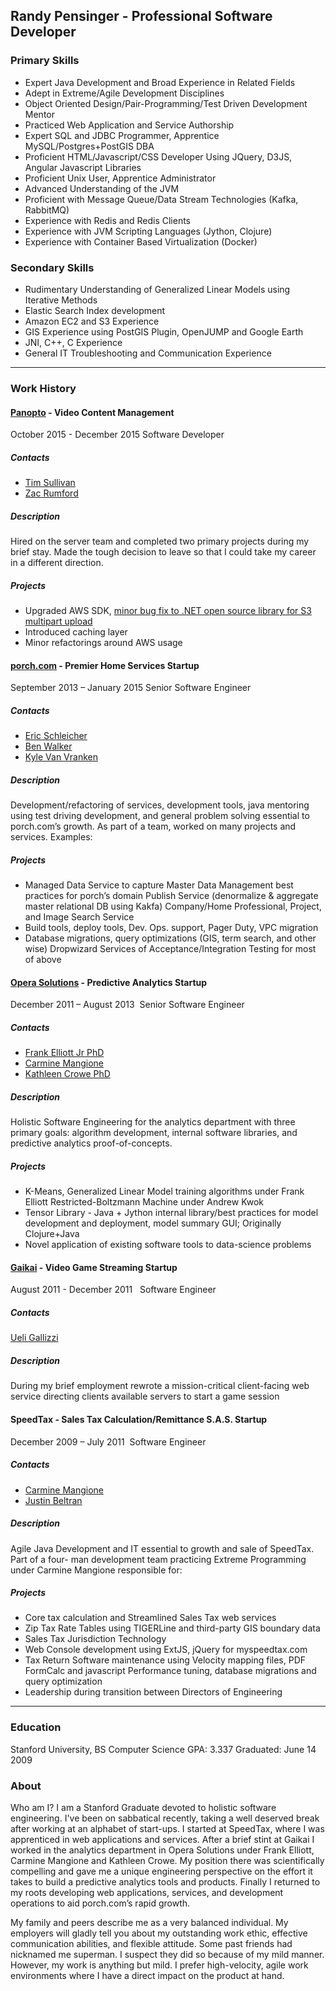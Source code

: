 ## Randy Pensinger - Professional Software Developer

### Primary Skills
* Expert Java Development and Broad Experience in Related Fields
* Adept in Extreme/Agile Development Disciplines
* Object Oriented Design/Pair-Programming/Test Driven Development Mentor
* Practiced Web Application and Service Authorship
* Expert SQL and JDBC Programmer, Apprentice MySQL/Postgres+PostGIS DBA
* Proficient HTML/Javascript/CSS Developer Using JQuery, D3JS, Angular Javascript Libraries
* Proficient Unix User, Apprentice Administrator
* Advanced Understanding of the JVM
* Proficient with Message Queue/Data Stream Technologies (Kafka, RabbitMQ)
* Experience with Redis and Redis Clients
* Experience with JVM Scripting Languages (Jython, Clojure)
* Experience with Container Based Virtualization (Docker)

### Secondary Skills
* Rudimentary Understanding of Generalized Linear Models using Iterative Methods
* Elastic Search Index development
* Amazon EC2 and S3 Experience
* GIS Experience using PostGIS Plugin, OpenJUMP and Google Earth
* JNI, C++, C Experience
* General IT Troubleshooting and Communication Experience

<hr>

### Work History

#### [Panopto](http://panopto.com/) - Video Content Management
October 2015 - December 2015
Software Developer

##### Contacts
* [Tim Sullivan](https://www.linkedin.com/in/tim-sullivan-9104888)
* [Zac Rumford](https://www.linkedin.com/in/zac-rumford-0a001b29)

##### Description
Hired on the server team and completed two primary projects during my brief stay. Made the tough decision to leave so that I could take my career in a different direction.

##### Projects
* Upgraded AWS SDK, [minor bug fix to .NET open source library for S3 multipart upload](https://github.com/aws/aws-sdk-net/pull/264)
* Introduced caching layer
* Minor refactorings around AWS usage



#### [porch.com](https://www.linkedin.com/company/porch) - Premier Home Services Startup
September 2013 – January 2015
Senior Software Engineer

##### Contacts
* [Eric Schleicher](https://github.com/eric-schleicher)
* [Ben Walker](https://www.linkedin.com/pub/benjamin-walker/a/502/4a6)
* [Kyle Van Vranken](https://www.linkedin.com/in/kylevanvranken)

##### Description
Development/refactoring of services, development tools, java mentoring using test driving development, and general problem solving essential to porch.com’s growth.
As part of a team, worked on many projects and services. Examples:

##### Projects
* Managed Data Service to capture Master Data Management best practices for porch’s domain Publish Service (denormalize & aggregate master relational DB using Kakfa) Company/Home Professional, Project, and Image Search Service
* Build tools, deploy tools, Dev. Ops. support, Pager Duty, VPC migration
* Database migrations, query optimizations (GIS, term search, and other wise) Dropwizard Services of Acceptance/Integration Testing for most of above



#### [Opera Solutions](https://www.linkedin.com/company/opera-solutions) - Predictive Analytics Startup
December 2011 – August 2013 
Senior Software Engineer

##### Contacts
* [Frank Elliott Jr PhD](https://www.linkedin.com/pub/frank-elliott/2/ba0/490)
* [Carmine Mangione](https://www.linkedin.com/pub/carmine-mangione/0/531/657)
* [Kathleen Crowe PhD](https://www.linkedin.com/pub/kathleen-crowe/7/a70/100)

##### Description
Holistic Software Engineering for the analytics department with three primary goals: algorithm development, internal software libraries, and predictive analytics proof-of-concepts.

##### Projects
* K-Means, Generalized Linear Model training algorithms under Frank Elliott Restricted-Boltzmann Machine under Andrew Kwok
* Tensor Library - Java + Jython internal library/best practices for model development and deployment, model summary GUI; Originally Clojure+Java
* Novel application of existing software tools to data-science problems



#### [Gaikai](https://www.linkedin.com/company/gaikai) - Video Game Streaming Startup
August 2011 - December 2011   
Software Engineer

##### Contacts
[Ueli Gallizzi](https://www.linkedin.com/in/ugallizzi)

##### Description
During my brief employment rewrote a mission-critical client-facing web service directing clients available servers to start a game session 



#### SpeedTax - Sales Tax Calculation/Remittance S.A.S. Startup
December 2009 – July 2011 
Software Engineer

##### Contacts
* [Carmine Mangione](https://www.linkedin.com/pub/carmine-mangione/0/531/657)
* [Justin Beltran](https://www.linkedin.com/in/justinvbeltran)

##### Description
Agile Java Development and IT essential to growth and sale of SpeedTax. Part of a four- man development team practicing Extreme Programming under Carmine Mangione responsible for:

##### Projects
* Core tax calculation and Streamlined Sales Tax web services
* Zip Tax Rate Tables using TIGERLine and third-party GIS boundary data
* Sales Tax Jurisdiction Technology
* Web Console development using ExtJS, jQuery for myspeedtax.com
* Tax Return Software maintenance using Velocity mapping files, PDF FormCalc and javascript Performance tuning, database migrations and query optimization
* Leadership during transition between Directors of Engineering

<hr>

### Education
Stanford University, BS Computer Science
GPA: 3.337
Graduated: June 14 2009

### About

Who am I? I am a Stanford Graduate devoted to holistic software engineering.
I've been on sabbatical recently, taking a well deserved break after working at an alphabet of start-ups.
I started at SpeedTax, where I was apprenticed in web applications and services.
After a brief stint at Gaikai I worked in the analytics department in Opera Solutions under Frank Elliott, Carmine Mangione and Kathleen Crowe.
My position there was scientifically compelling and gave me a unique engineering perspective on the effort it takes to build a predictive analytics tools and products.
Finally I returned to my roots developing web applications, services, and development operations to aid porch.com’s rapid growth.

My family and peers describe me as a very balanced individual.
My employers will gladly tell you about my outstanding work ethic, effective communication abilities, and flexible attitude.
Some past friends had nicknamed me superman. I suspect they did so because of my mild manner.
However, my work is anything but mild. I prefer high-velocity, agile work environments where I have a direct impact on the product at hand.
